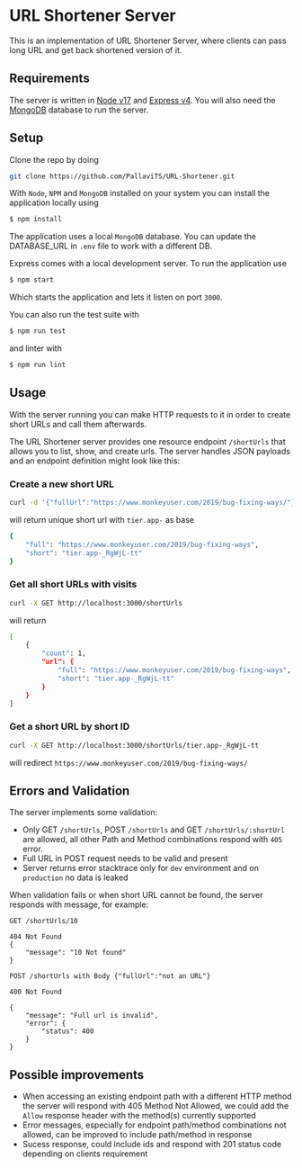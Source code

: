 # URL Shortener Server

This is an implementation of URL Shortener Server, where clients can pass long URL and get back shortened version of it.

## Requirements

The server is written in [Node v17](https://nodejs.org/en/) and [Express v4](https://github.com/expressjs/express). You will also need the [MongoDB](https://www.mongodb.com/collateral/mongodb-5-whats-new) database to run the server.

## Setup

Clone the repo by doing

```sh
git clone https://github.com/PallaviTS/URL-Shortener.git
```

With `Node`, `NPM` and `MongoDB` installed on your system you can install the application locally using

```sh
$ npm install
```

The application uses a local `MongoDB` database. You can update the DATABASE_URL in `.env` file to work with a different DB.

Express comes with a local development server. To run the application use

```sh
$ npm start
```

Which starts the application and lets it listen on port `3000`.

You can also run the test suite with

```sh
$ npm run test
```

and linter with

```sh
$ npm run lint
```

## Usage

With the server running you can make HTTP requests to it in order to create short URLs and call them afterwards.

The URL Shortener server provides one resource endpoint `/shortUrls` that allows you to list, show, and create urls. The server handles JSON payloads and an endpoint definition might look like this:

### Create a new short URL

```sh
curl -d '{"fullUrl":"https://www.monkeyuser.com/2019/bug-fixing-ways/"}' -H "Content-Type: application/json" -X POST http://localhost:3000/shortUrls
```

will return unique short url with `tier.app-` as base

```sh
{
    "full": "https://www.monkeyuser.com/2019/bug-fixing-ways",
    "short": "tier.app-_RgWjL-tt"
}
```

### Get all short URLs with visits

```sh
curl -X GET http://localhost:3000/shortUrls
```

will return

```sh
[
    {
        "count": 1,
        "url": {
            "full": "https://www.monkeyuser.com/2019/bug-fixing-ways",
            "short": "tier.app-_RgWjL-tt"
        }
    }
]
```

### Get a short URL by short ID

```sh
curl -X GET http://localhost:3000/shortUrls/tier.app-_RgWjL-tt
```

will redirect `https://www.monkeyuser.com/2019/bug-fixing-ways/`

## Errors and Validation

The server implements some validation:

- Only GET `/shortUrls`, POST `/shortUrls` and GET `/shortUrls/:shortUrl` are allowed, all other Path and Method combinations respond with `405` error.
- Full URL in POST request needs to be valid and present
- Server returns error stacktrace only for `dev` environment and on `production` no data is leaked

When validation fails or when short URL cannot be found, the server responds with message, for example:

```
GET /shortUrls/10

404 Not Found
{
    "message": "10 Not found"
}
```

```
POST /shortUrls with Body {"fullUrl":"not an URL"}

400 Not Found

{
    "message": "Full url is invalid",
    "error": {
        "status": 400
    }
}
```

## Possible improvements

- When accessing an existing endpoint path with a different HTTP method the server will respond with 405 Method Not Allowed, we could add the `Allow` response header with the method(s) currently supported
- Error messages, especially for endpoint path/method combinations not allowed, can be improved to include path/method in response
- Sucess response, could include ids and respond with 201 status code depending on clients requirement

